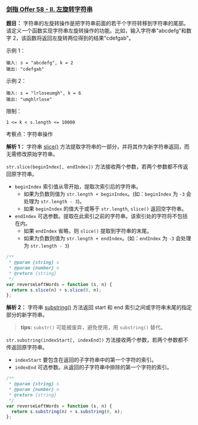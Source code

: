 ### [剑指 Offer 58 - II. 左旋转字符串](https://leetcode-cn.com/problems/zuo-xuan-zhuan-zi-fu-chuan-lcof/)

**题目：** 字符串的左旋转操作是把字符串前面的若干个字符转移到字符串的尾部。请定义一个函数实现字符串左旋转操作的功能。比如，输入字符串"abcdefg"和数字 2，该函数将返回左旋转两位得到的结果"cdefgab"。

示例 1：

```
输入: s = "abcdefg", k = 2
输出: "cdefgab"
```

示例 2：

```
输入: s = "lrloseumgh", k = 6
输出: "umghlrlose"
```

限制：

`1 <= k < s.length <= 10000`

考察点：字符串操作

**解析 1：** 字符串 [slice()](https://developer.mozilla.org/en-US/docs/Web/JavaScript/Reference/Global_Objects/String/slice) 方法提取字符串的一部分，并将其作为新字符串返回，而无需修改原始字符串。

`str.slice(beginIndex[, endIndex])` 方法接收两个参数，若两个参数都不传返回原字符串。

- `beginIndex` 索引值从零开始，提取次索引后的字符串。
  - 如果为负数则值为 `str.length + beginIndex`。(如：`beginIndex` 为 `-3` 会处理为 `str.length - 3`)。
  - 如果 `beginIndex` 的值大于或等于 `str.length`, `slice()` 返回空字符串。
- `endIndex` 可选参数。提取在此索引之前的字符串。该索引处的字符将不包括在内。
  - 如果 `endIndex` 省略，则 `slice()` 提取到字符串的末尾。
  - 如果为负数则值为 `str.length + endIndex`。(如：`endIndex` 为 `-3` 会处理为 `str.length - 3`)

```js
/**
 * @param {string} s
 * @param {number} n
 * @return {string}
 */
var reverseLeftWords = function (s, n) {
  return s.slice(n) + s.slice(0, n);
};
```

**解析 2：** 字符串 [substring()](https://developer.mozilla.org/en-US/docs/Web/JavaScript/Reference/Global_Objects/String/substring) 方法返回 start 和 end 索引之间或字符串末尾的指定部分的新字符串。

> **tips:** `substr()` 可能被废弃，避免使用，用 `substring()` 替代。

`str.substring(indexStart[, indexEnd])` 方法接收两个参数，若两个参数都不传返回原字符串。

- `indexStart` 要包含在返回的子字符串中的第一个字符的索引。
- `indexEnd` 可选参数。从返回的子字符串中排除的第一个字符的索引。

```js
/**
 * @param {string} s
 * @param {number} n
 * @return {string}
 */
var reverseLeftWords = function (s, n) {
  return s.substring(n) + s.substring(0, n);
};
```
